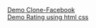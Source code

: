 <a href="https://anhnguyen14201.github.io/clone-homepage-facebook/">Demo Clone-Facebook</a> </br>
<a href="https://anhnguyen14201.github.io/star-rating-with-css/">Demo Rating using html css</a>
